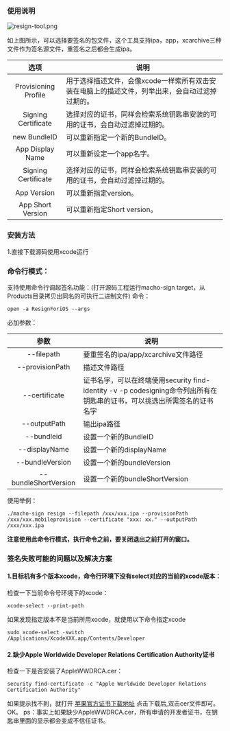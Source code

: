 ### 使用说明
![resign-tool.png](http://upload-images.jianshu.io/upload_images/7079027-fefbb797a49ce89d.png?imageMogr2/auto-orient/strip%7CimageView2/2/w/1240)

如上图所示，可以选择要签名的包文件，这个工具支持ipa，app，xcarchive三种文件作为签名源文件，重签名之后都会生成ipa。  


| 选项 | 说明 | 
| :---------------: | -----| 
| Provisioning Profile | 用于选择描述文件，会像xcode一样索所有双击安装在电脑上的描述文件，列举出来，会自动过滤掉过期的。| 
| Signing Certificate  | 选择对应的证书，同样会检索系统钥匙串安装的可用的证书，会自动过滤掉过期的。| 
| new BundleID         | 可以重新指定一个新的BundleID。 | 
| App Display Name     | 可以重新设定一个app名字。 | 
| Signing Certificate  | 选择对应的证书，同样会检索系统钥匙串安装的可用的证书，会自动过滤掉过期的。| 
| App Version          | 可以重新指定version。 | 
| App Short Version    | 可以重新指定Short version。 | 

### 安装方法
1.直接下载源码使用xcode运行  


### 命令行模式：
支持使用命令行调起签名功能：(打开源码工程运行macho-sign target，从Products目录拷贝出同名的可执行二进制文件)
命令：  
```
open -a ResignForiOS --args 
```
必加参数：  

| 参数 | 说明 | 
| :---------------: | ------ |
|--filepath|要重签名的ipa/app/xcarchive文件路径| 
|--provisionPath|描述文件路径| 
|--certificate|证书名字，可以在终端使用security find-identity -v -p codesigning命令列出所有在钥匙串的证书，可以挑选出所需签名的证书名字| 
|--outputPath|输出ipa路径| 
|--bundleid|设置一个新的BundleID| 
|--displayName|设置一个新的displayName| 
|--bundleVersion|设置一个新的bundleVersion| 
|--bundleShortVersion|设置一个新的bundleShortVersion| 

使用举例：
```
./macho-sign resign --filepath /xxx/xxx.ipa --provisionPath /xxx/xxx.mobileprovision --certificate "xxx: xx." --outputPath /xxx/xxx.ipa
```
**注意使用此命令行模式，执行命令之前，要关闭退出之前打开的窗口。**

### 签名失败可能的问题以及解决方案
#### 1.目标机有多个版本xcode，命令行环境下没有select对应的当前的xcode版本：
检查一下当前命令号环境下的xcode：
```
xcode-select --print-path
```
如果发现指定版本不是当前所用xocde，就使用以下命令指定xcode
```
sudo xcode-select -switch /Applications/XcodeXXX.app/Contents/Developer 
```
#### 2.缺少Apple Worldwide Developer Relations Certification Authority证书
检查一下是否安装了AppleWWDRCA.cer：
```
security find-certificate -c "Apple Worldwide Developer Relations Certification Authority"
```
如果提示找不到，就打开 [苹果官方证书下载地址](http://developer.apple.com/certificationauthority/AppleWWDRCA.cer) 点击下载后,双击cer文件即可。OK。
ps：事实上如果缺少AppleWWDRCA.cer，所有申请的开发者证书，在钥匙串里面的显示都会变成不信任证书。
